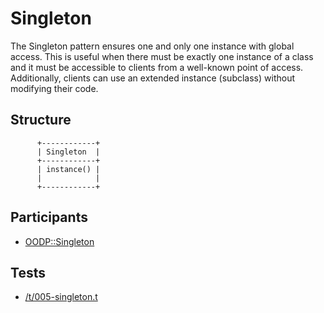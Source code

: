 Singleton
=========
The Singleton pattern ensures one and only one instance with global access.
This is useful when there must be exactly one instance of a class and it must
be accessible to clients from a well-known point of access. Additionally,
clients can use an extended instance (subclass) without modifying their code.

Structure
---------
```
      +------------+
      | Singleton  |
      +------------+
      | instance() |
      |            |
      +------------+
```

Participants
------------
* [OODP::Singleton](/lib/OODP/Singleton.pm)

Tests
-----
* [/t/005-singleton.t](/t/005-singleton.t)
